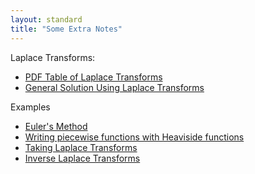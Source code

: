 ```yaml
---
layout: standard
title: "Some Extra Notes"
---
```


Laplace Transforms:

- [PDF Table of Laplace Transforms](LaplaceTransforms/Laplace.Transform.Table.pdf)
- [General Solution Using Laplace Transforms](LaplaceTransforms/genSoln.md)

Examples

- [Euler's Method](/FirstOrder/EulersMethod.md)
- [Writing piecewise functions with Heaviside functions](LaplaceTransforms/stepExamples.md)
- [Taking Laplace Transforms](LaplaceTransforms/forwardExamples)
- [Inverse Laplace Transforms](LaplaceTransforms/inverseExamples.md)

